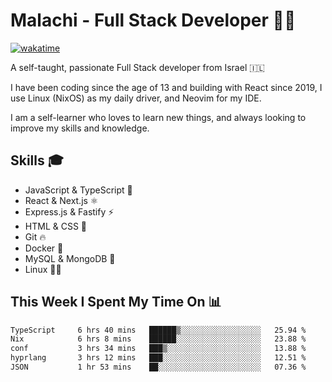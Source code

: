 # Malachi - Full Stack Developer 🚀🔥
[![wakatime](https://wakatime.com/badge/user/112ec769-e669-4b78-a46f-cf4343930741.svg)](https://wakatime.com/@112ec769-e669-4b78-a46f-cf4343930741)

A self-taught, passionate Full Stack developer from Israel 🇮🇱

I have been coding since the age of 13 and building with React since 2019, I use Linux (NixOS) as my daily driver, and Neovim for my IDE.

I am a self-learner who loves to learn new things, and always looking to improve my skills and knowledge.

## Skills 🎓
- JavaScript & TypeScript 💎
- React & Next.js ⚛️
- Express.js & Fastify ⚡️
- HTML & CSS 🎨
- Git 🔥
- Docker 🐳
- MySQL & MongoDB 💾
- Linux 👨‍💻

## This Week I Spent My Time On 📊
<!--START_SECTION:waka-->

```txt
TypeScript     6 hrs 40 mins   ██████▒░░░░░░░░░░░░░░░░░░   25.94 %
Nix            6 hrs 8 mins    ██████░░░░░░░░░░░░░░░░░░░   23.88 %
conf           3 hrs 34 mins   ███▒░░░░░░░░░░░░░░░░░░░░░   13.88 %
hyprlang       3 hrs 12 mins   ███░░░░░░░░░░░░░░░░░░░░░░   12.51 %
JSON           1 hr 53 mins    ██░░░░░░░░░░░░░░░░░░░░░░░   07.36 %
```

<!--END_SECTION:waka-->
